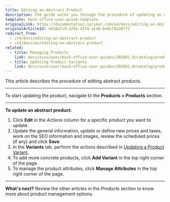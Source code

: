 ```yaml
---
title: Editing an Abstract Product
description: The guide walks you through the procedure of updating an abstract product in the Back Office.
template: back-office-user-guide-template
originalLink: https://documentation.spryker.com/v4/docs/editing-an-abstract-product
originalArticleId: 4d18a7c9-229a-4574-ac48-be8c78a28ff2
redirect_from:
  - /v4/docs/editing-an-abstract-product
  - /v4/docs/en/editing-an-abstract-product
related:
  - title: Managing Products
    link: docs/scos/user/back-office-user-guides/202001.0/catalog/products/managing-products/managing-products.html
  - title: Updating Product Variants
    link: docs/scos/user/back-office-user-guides/202001.0/catalog/products/concrete-products/updating-product-variants.html
---
```


This article describes the procedure of editing abstract products.
***
To start updating the product, navigate to the **Products > Products** section.
***
**To update an abstract product:**
1. Click **Edit** in the _Actions_ column for a specific product you want to update.
2. Update the general information, update or define new prices and taxes, work on the SEO information and images, review the scheduled prices (if any) and click **Save**. 
3. In the **Variants** tab, perform the actions described in  [Updating a Product Variant](/docs/scos/user/back-office-user-guides/{{page.version}}/catalog/products/concrete-products/editing-product-variants.html). 
4. To add more concrete products, click **Add Variant** in the top right corner of the page. 
5. To manage the product attributes, click **Manage Attributes** in the top right corner of the page. 
***
**What's next?**
Review the other articles in the _Products_ section to know more about product management options.

